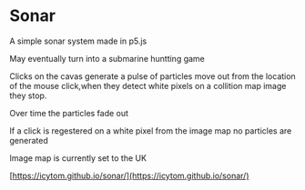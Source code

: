 # Sonar

A simple sonar system made in p5.js

May eventually turn into a submarine huntting game

Clicks on the cavas generate a pulse of particles move out from the location of the mouse click,when they detect white pixels on a collition map image they stop.

Over time the particles fade out

If a click is regestered on a white pixel from the image map no particles are generated

Image map is currently set to the UK


[https://icytom.github.io/sonar/](https://icytom.github.io/sonar/)
